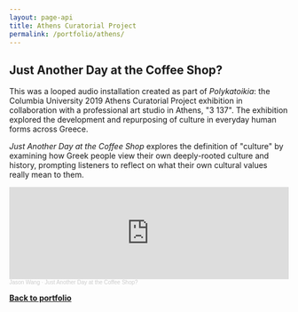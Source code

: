 ```yaml
---
layout: page-api
title: Athens Curatorial Project
permalink: /portfolio/athens/
---
```


## Just Another Day at the Coffee Shop?

This was a looped audio installation created as part of *Polykatoikia*: the Columbia University 2019 Athens Curatorial Project exhibition in collaboration with a professional art studio in Athens, "3 137". The exhibition explored the development and repurposing of culture in everyday human forms across Greece.

*Just Another Day at the Coffee Shop* explores the definition of "culture" by examining how Greek people view their own deeply-rooted culture and history, prompting listeners to reflect on what their own cultural values really mean to them.

<iframe width="100%" height="166" scrolling="no" frameborder="no" allow="autoplay" src="https://w.soundcloud.com/player/?url=https%3A//api.soundcloud.com/tracks/661435670&color=%234000ff&auto_play=false&hide_related=false&show_comments=true&show_user=true&show_reposts=false&show_teaser=true"></iframe><div style="font-size: 10px; color: #cccccc;line-break: anywhere;word-break: normal;overflow: hidden;white-space: nowrap;text-overflow: ellipsis; font-family: Interstate,Lucida Grande,Lucida Sans Unicode,Lucida Sans,Garuda,Verdana,Tahoma,sans-serif;font-weight: 100;"><a href="https://soundcloud.com/innovative_sounds" title="Jason Wang" target="_blank" style="color: #cccccc; text-decoration: none;">Jason Wang</a> · <a href="https://soundcloud.com/innovative_sounds/just-another-day-at-the-coffee-shop" title="Just Another Day at the Coffee Shop?" target="_blank" style="color: #cccccc; text-decoration: none;">Just Another Day at the Coffee Shop?</a></div>

<!-- ## [Back to portfolio](https://tekne-creative.github.io/tekne/portfolio/#-music-compositions-) -->

<p class="cta"><a href="https://tekne-creative.github.io/tekne/portfolio/#-music-compositions-" class="button"><b>Back to portfolio</b></a></p>